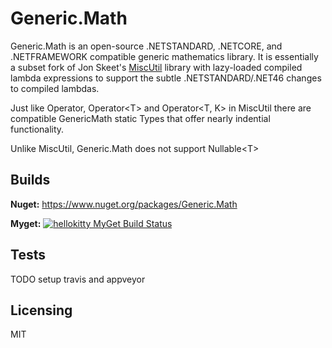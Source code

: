 # Generic.Math

Generic.Math is an open-source .NETSTANDARD, .NETCORE, and .NETFRAMEWORK compatible generic mathematics library. It is essentially a subset fork of Jon Skeet's [MiscUtil](http://www.yoda.arachsys.com/csharp/miscutil/) library with lazy-loaded compiled lambda expressions to support the subtle .NETSTANDARD/.NET46 changes to compiled lambdas.

Just like Operator, Operator\<T\> and Operator\<T, K\> in MiscUtil there are compatible GenericMath static Types that offer nearly indential functionality.

Unlike MiscUtil, Generic.Math does not support Nullable\<T\>

## Builds

**Nuget:** https://www.nuget.org/packages/Generic.Math

**Myget:** [![hellokitty MyGet Build Status](https://www.myget.org/BuildSource/Badge/hellokitty?identifier=9eb47e99-c005-4da5-b03c-902aaf5da813)](https://www.myget.org/)

## Tests

TODO setup travis and appveyor

## Licensing

MIT

